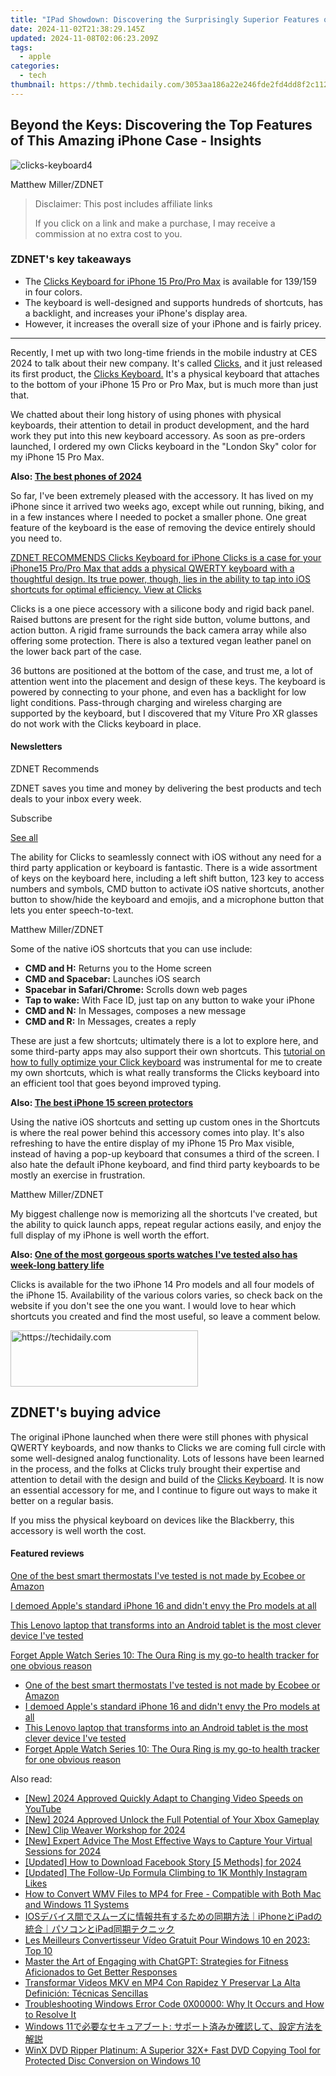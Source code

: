 ```yaml
---
title: "IPad Showdown: Discovering the Surprisingly Superior Features of iPad Air over iPad Pro | GizmoInsight"
date: 2024-11-02T21:38:29.145Z
updated: 2024-11-08T02:06:23.209Z
tags:
  - apple
categories:
  - tech
thumbnail: https://thmb.techidaily.com/3053aa186a22e246fde2fd4dd8f2c112e4536c6f6daea88caa002eae0f563142.jpg
---
```


## Beyond the Keys: Discovering the Top Features of This Amazing iPhone Case - Insights

![clicks-keyboard4](https://www.zdnet.com/a/img/resize/028f6acb8c2af4d2215ab370b48f811090d7d044/2024/05/28/d51212b4-87b7-4fa2-b87f-7dbbe5e3171d/clicks-keyboard4-1.jpg?auto=webp&width=1280)

Matthew Miller/ZDNET

>  Disclaimer: This post includes affiliate links
>
>  If you click on a link and make a purchase, I may receive a commission at no extra cost to you.
>

###  ZDNET's key takeaways

* The [Clicks Keyboard for iPhone 15 Pro/Pro Max](https://www.clicks.tech/products/clicks-for-iphone-15) is available for $139/$159 in four colors.
* The keyboard is well-designed and supports hundreds of shortcuts, has a backlight, and increases your iPhone's display area.
* However, it increases the overall size of your iPhone and is fairly pricey.

---

Recently, I met up with two long-time friends in the mobile industry at CES 2024 to talk about their new company. It's called [Clicks](https://www.clicks.tech/), and it just released its first product, the [Clicks Keyboard.](https://www.clicks.tech/products/clicks-for-iphone-15?variant=48427566793019) It's a physical keyboard that attaches to the bottom of your iPhone 15 Pro or Pro Max, but is much more than just that. 

We chatted about their long history of using phones with physical keyboards, their attention to detail in product development, and the hard work they put into this new keyboard accessory. As soon as pre-orders launched, I ordered my own Clicks keyboard in the "London Sky" color for my iPhone 15 Pro Max.

**Also: [The best phones of 2024](https://www.zdnet.com/article/best-phone/)**

So far, I've been extremely pleased with the accessory. It has lived on my iPhone since it arrived two weeks ago, except while out running, biking, and in a few instances where I needed to pocket a smaller phone. One great feature of the keyboard is the ease of removing the device entirely should you need to.

[ZDNET RECOMMENDS Clicks Keyboard for iPhone Clicks is a case for your iPhone15 Pro/Pro Max that adds a physical QWERTY keyboard with a thoughtful design. Its true power, though, lies in the ability to tap into iOS shortcuts for optimal efficiency. View at Clicks](https://www.clicks.tech/products/clicks-for-iphone-15)

Clicks is a one piece accessory with a silicone body and rigid back panel. Raised buttons are present for the right side button, volume buttons, and action button. A rigid frame surrounds the back camera array while also offering some protection. There is also a textured vegan leather panel on the lower back part of the case. 

36 buttons are positioned at the bottom of the case, and trust me, a lot of attention went into the placement and design of these keys. The keyboard is powered by connecting to your phone, and even has a backlight for low light conditions. Pass-through charging and wireless charging are supported by the keyboard, but I discovered that my Viture Pro XR glasses do not work with the Clicks keyboard in place.

#### Newsletters

ZDNET Recommends

ZDNET saves you time and money by delivering the best products and tech deals to your inbox every week.

 Subscribe

[See all](https://www.zdnet.com/newsletters/)

The ability for Clicks to seamlessly connect with iOS without any need for a third party application or keyboard is fantastic. There is a wide assortment of keys on the keyboard here, including a left shift button, 123 key to access numbers and symbols, CMD button to activate iOS native shortcuts, another button to show/hide the keyboard and emojis, and a microphone button that lets you enter speech-to-text. 

Matthew Miller/ZDNET

Some of the native iOS shortcuts that you can use include:

* **CMD and H:** Returns you to the Home screen
* **CMD and Spacebar:** Launches iOS search
* **Spacebar in Safari/Chrome:** Scrolls down web pages
* **Tap to wake:** With Face ID, just tap on any button to wake your iPhone
* **CMD and N:** In Messages, composes a new message
* **CMD and R:** In Messages, creates a reply

These are just a few shortcuts; ultimately there is a lot to explore here, and some third-party apps may also support their own shortcuts. This [tutorial on how to fully optimize your Click keyboard](https://crackberry.com/how-create-custom-shortcuts-your-iphone-clicks-keyboard) was instrumental for me to create my own shortcuts, which is what really transforms the Clicks keyboard into an efficient tool that goes beyond improved typing. 

**Also: [The best iPhone 15 screen protectors](https://www.zdnet.com/article/best-iphone-15-screen-protectors/)**

Using the native iOS shortcuts and setting up custom ones in the Shortcuts is where the real power behind this accessory comes into play. It's also refreshing to have the entire display of my iPhone 15 Pro Max visible, instead of having a pop-up keyboard that consumes a third of the screen. I also hate the default iPhone keyboard, and find third party keyboards to be mostly an exercise in frustration.

Matthew Miller/ZDNET

My biggest challenge now is memorizing all the shortcuts I've created, but the ability to quick launch apps, repeat regular actions easily, and enjoy the full display of my iPhone is well worth the effort. 

**Also: [One of the most gorgeous sports watches I've tested also has week-long battery life](https://www.zdnet.com/article/one-of-the-most-gorgeous-sports-watches-ive-tested-also-has-week-long-battery-life/)**

Clicks is available for the two iPhone 14 Pro models and all four models of the iPhone 15\. Availability of the various colors varies, so check back on the website if you don't see the one you want. I would love to hear which shortcuts you created and find the most useful, so leave a comment below.

<!-- affiliate ads begin -->
<a href="https://united.elfm.net/c/5597632/2139557/4704" target="_top" id="2139557">
  <img src="//a.impactradius-go.com/display-ad/4704-2139557" border="0" alt="https://techidaily.com" width="300" height="90"/>
</a>
<img height="0" width="0" src="https://united.elfm.net/i/5597632/2139557/4704" style="position:absolute;visibility:hidden;" border="0" />
<!-- affiliate ads end -->

##  ZDNET's buying advice

The original iPhone launched when there were still phones with physical QWERTY keyboards, and now thanks to Clicks we are coming full circle with some well-designed analog functionality. Lots of lessons have been learned in the process, and the folks at Clicks truly brought their expertise and attention to detail with the design and build of the [Clicks Keyboard](https://www.clicks.tech/products/clicks-for-iphone-15?variant=48427566793019). It is now an essential accessory for me, and I continue to figure out ways to make it better on a regular basis.

If you miss the physical keyboard on devices like the Blackberry, this accessory is well worth the cost. 

#### Featured reviews

[One of the best smart thermostats I've tested is not made by Ecobee or Amazon](https://www.zdnet.com/article/one-of-the-best-smart-thermostats-ive-tested-is-not-made-by-ecobee-or-amazon/ "One of the best smart thermostats I've tested is not made by Ecobee or Amazon")

[I demoed Apple's standard iPhone 16 and didn't envy the Pro models at all](https://www.zdnet.com/article/why-im-recommending-the-standard-iphone-16-over-the-pro-this-year-and-im-not-alone/ "I demoed Apple's standard iPhone 16 and didn't envy the Pro models at all")

[This Lenovo laptop that transforms into an Android tablet is the most clever device I've tested](https://www.zdnet.com/article/i-tested-lenovos-windows-laptop-that-doubles-as-an-android-tablet-and-it-has-so-much-potential/ "This Lenovo laptop that transforms into an Android tablet is the most clever device I've tested")

[Forget Apple Watch Series 10: The Oura Ring is my go-to health tracker for one obvious reason](https://www.zdnet.com/article/forget-apple-watch-series-10-the-oura-ring-is-my-go-to-health-tracker-for-one-obvious-reason/ "Forget Apple Watch Series 10: The Oura Ring is my go-to health tracker for one obvious reason")

* [One of the best smart thermostats I've tested is not made by Ecobee or Amazon](https://www.zdnet.com/article/one-of-the-best-smart-thermostats-ive-tested-is-not-made-by-ecobee-or-amazon/ "One of the best smart thermostats I've tested is not made by Ecobee or Amazon")
* [I demoed Apple's standard iPhone 16 and didn't envy the Pro models at all](https://www.zdnet.com/article/why-im-recommending-the-standard-iphone-16-over-the-pro-this-year-and-im-not-alone/ "I demoed Apple's standard iPhone 16 and didn't envy the Pro models at all")
* [This Lenovo laptop that transforms into an Android tablet is the most clever device I've tested](https://www.zdnet.com/article/i-tested-lenovos-windows-laptop-that-doubles-as-an-android-tablet-and-it-has-so-much-potential/ "This Lenovo laptop that transforms into an Android tablet is the most clever device I've tested")
* [Forget Apple Watch Series 10: The Oura Ring is my go-to health tracker for one obvious reason](https://www.zdnet.com/article/forget-apple-watch-series-10-the-oura-ring-is-my-go-to-health-tracker-for-one-obvious-reason/ "Forget Apple Watch Series 10: The Oura Ring is my go-to health tracker for one obvious reason")

<ins class="adsbygoogle"
     style="display:block"
     data-ad-format="autorelaxed"
     data-ad-client="ca-pub-7571918770474297"
     data-ad-slot="1223367746"></ins>

<ins class="adsbygoogle"
     style="display:block"
     data-ad-client="ca-pub-7571918770474297"
     data-ad-slot="8358498916"
     data-ad-format="auto"
     data-full-width-responsive="true"></ins>

<span class="atpl-alsoreadstyle">Also read:</span>
<div><ul>
<li><a href="https://youtube-blog.techidaily.com/024-approved-quickly-adapt-to-changing-video-speeds-on-youtube/"><u>[New] 2024 Approved Quickly Adapt to Changing Video Speeds on YouTube</u></a></li>
<li><a href="https://desktop-recording.techidaily.com/new-2024-approved-unlock-the-full-potential-of-your-xbox-gameplay/"><u>[New] 2024 Approved Unlock the Full Potential of Your Xbox Gameplay</u></a></li>
<li><a href="https://facebook-record-videos.techidaily.com/new-clip-weaver-workshop-for-2024/"><u>[New] Clip Weaver Workshop for 2024</u></a></li>
<li><a href="https://on-screen-recording.techidaily.com/new-expert-advice-the-most-effective-ways-to-capture-your-virtual-sessions-for-2024/"><u>[New] Expert Advice The Most Effective Ways to Capture Your Virtual Sessions for 2024</u></a></li>
<li><a href="https://facebook-videos.techidaily.com/updated-how-to-download-facebook-story-5-methods-for-2024/"><u>[Updated] How to Download Facebook Story [5 Methods] for 2024</u></a></li>
<li><a href="https://instagram-video-recordings.techidaily.com/updated-the-follow-up-formula-climbing-to-1k-monthly-instagram-likes/"><u>[Updated] The Follow-Up Formula Climbing to 1K Monthly Instagram Likes</u></a></li>
<li><a href="https://techtrends.techidaily.com/how-to-convert-wmv-files-to-mp4-for-free-compatible-with-both-mac-and-windows-11-systems/"><u>How to Convert WMV Files to MP4 for Free - Compatible with Both Mac and Windows 11 Systems</u></a></li>
<li><a href="https://techtrends.techidaily.com/iosiphoneipadipad/"><u>IOSデバイス間でスムーズに情報共有するための同期方法｜iPhoneとiPadの統合｜パソコンとiPad同期テクニック</u></a></li>
<li><a href="https://techtrends.techidaily.com/les-meilleurs-convertisseur-video-gratuit-pour-windows-10-en-2023-top-10/"><u>Les Meilleurs Convertisseur Vídeo Gratuit Pour Windows 10 en 2023: Top 10</u></a></li>
<li><a href="https://tech-haven.techidaily.com/master-the-art-of-engaging-with-chatgpt-strategies-for-fitness-aficionados-to-get-better-responses/"><u>Master the Art of Engaging with ChatGPT: Strategies for Fitness Aficionados to Get Better Responses</u></a></li>
<li><a href="https://techtrends.techidaily.com/transformar-videos-mkv-en-mp4-con-rapidez-y-preservar-la-alta-definicion-tecnicas-sencillas/"><u>Transformar Videos MKV en MP4 Con Rapidez Y Preservar La Alta Definición: Técnicas Sencillas</u></a></li>
<li><a href="https://techtrends.techidaily.com/troubleshooting-windows-error-code-0x00000-why-it-occurs-and-how-to-resolve-it/"><u>Troubleshooting Windows Error Code 0X00000: Why It Occurs and How to Resolve It</u></a></li>
<li><a href="https://fox-metric.techidaily.com/1728496891047-windows-11/"><u>Windows 11で必要なセキュアブート: サポート済みか確認して、設定方法を解説</u></a></li>
<li><a href="https://techtrends.techidaily.com/winx-dvd-ripper-platinum-a-superior-32xplus-fast-dvd-copying-tool-for-protected-disc-conversion-on-windows-10/"><u>WinX DVD Ripper Platinum: A Superior 32X+ Fast DVD Copying Tool for Protected Disc Conversion on Windows 10</u></a></li>
</ul></div>

